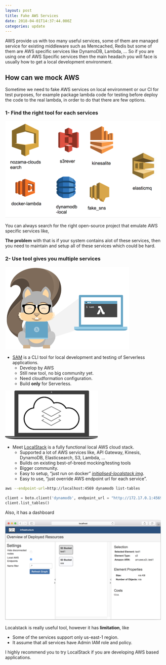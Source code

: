 ```yaml
---
layout: post
title: Fake AWS Services
date: 2018-04-01T14:37:44.000Z
categories: update
---
```

AWS provide us with too many useful services, some of them are managed service for existing middleware such as Memcached, Redis but some of them are AWS specific services like DynamoDB, Lambda, ...
So if you are using one of AWS Specific services then the main headach you will face is usually how to get a local development environment.

## How can we mock AWS

Sometime we need to fake AWS services on local environment or our CI for test purposes, for example package lambda code for testing before deploy the code to the real lambda, in order to do that there are few options.

### 1- Find the right tool for each services
<img src="/images/fulls/fake-aws-1.png" class="left image">

You can always search for the right open-source project that  emulate AWS specific services like,

**The problem** with that is if your system contains alot of these services, then you need to maintain and setup all of these services which could be hard.

### 2- Use tool gives you multiple services

<img src="/images/fulls/sam-local-banner.png"  class="right image">

-  [SAM](https://github.com/awslabs/aws-sam-local) is a CLI tool for local development and testing of Serverless applications.
    - Develop by AWS
    - Still new tool, no big community yet.
    - Need cloudformation configuration.
    - Build **only** for Serverless.


<img src="/images/fulls/localstack.png"  class="left image">

- Meet [LocalStack](https://localstack.cloud/) is a fully functional local AWS cloud stack.
    - Supported a lot of AWS services like, API Gateway, Kinesis, DynamoDB, Elasticsearch, S3, Lambda, ...
    - Builds on existing best-of-breed mocking/testing tools
    - Bigger community.
    - Easy to setup, “just run on docker” _[initialised-localstack img](https://github.com/markglh/initialised-localstack)_.
    - Easy to use, “just override AWS endpoint url for each service”.

```bash
aws --endpoint-url=http://localhost:4569 dynamodb list-tables
```
```python
client = boto.client('dynamodb', endpoint_url = "http://172.17.0.1:4569/")
client.list_tables()
```

Also, it has a dashboard

<img src="/images/fulls/localstackdb.png"  class="fit image">

Localstack is really useful tool, however it has **limitation**, like
- Some of the services support only us-east-1 region.
- It assume that all services have Admin IAM role and policy.

I highly recommend you to try LocalStack if you are developing AWS based applications.